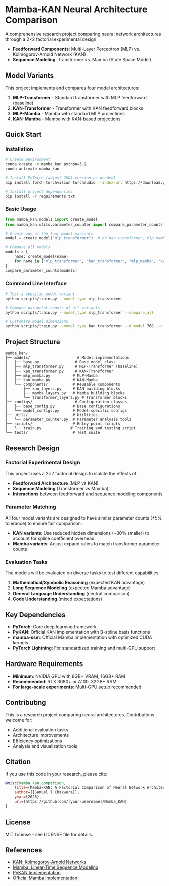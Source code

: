 # Mamba-KAN Neural Architecture Comparison

A comprehensive research project comparing neural network architectures through a 2×2 factorial experimental design:

- **Feedforward Components**: Multi-Layer Perceptron (MLP) vs. Kolmogorov-Arnold Network (KAN)  
- **Sequence Modeling**: Transformer vs. Mamba (State Space Model)

## Model Variants

This project implements and compares four model architectures:

1. **MLP-Transformer** - Standard transformer with MLP feedforward (baseline)
2. **KAN-Transformer** - Transformer with KAN feedforward blocks
3. **MLP-Mamba** - Mamba with standard MLP projections
4. **KAN-Mamba** - Mamba with KAN-based projections

## Quick Start

### Installation

```bash
# Create environment
conda create -n mamba_kan python=3.9
conda activate mamba_kan

# Install PyTorch (adjust CUDA version as needed)
pip install torch torchvision torchaudio --index-url https://download.pytorch.org/whl/cu118

# Install project dependencies
pip install -r requirements.txt
```

### Basic Usage

```python
from mamba_kan.models import create_model
from mamba_kan.utils.parameter_counter import compare_parameter_counts

# Create any of the four model variants
model = create_model("mlp_transformer")  # or kan_transformer, mlp_mamba, kan_mamba

# Compare all models
models = {
    name: create_model(name) 
    for name in ["mlp_transformer", "kan_transformer", "mlp_mamba", "kan_mamba"]
}
compare_parameter_counts(models)
```

### Command Line Interface

```bash
# Test a specific model variant
python scripts/train.py --model_type mlp_transformer

# Compare parameter counts of all variants
python scripts/train.py --model_type mlp_transformer --compare_all

# Customize model dimensions
python scripts/train.py --model_type kan_transformer --d_model 768 --n_layers 12
```

## Project Structure

```
mamba_kan/
├── models/                     # Model implementations
│   ├── base.py                # Base model class
│   ├── mlp_transformer.py     # MLP-Transformer (baseline)
│   ├── kan_transformer.py     # KAN-Transformer
│   ├── mlp_mamba.py          # MLP-Mamba
│   ├── kan_mamba.py          # KAN-Mamba
│   └── components/           # Reusable components
│       ├── kan_layers.py     # KAN building blocks
│       ├── mamba_layers.py   # Mamba building blocks
│       └── transformer_layers.py # Transformer blocks
├── configs/                   # Configuration classes
│   ├── base_config.py        # Base configurations
│   └── model_configs.py      # Model-specific configs
├── utils/                    # Utilities
│   └── parameter_counter.py  # Parameter analysis tools
├── scripts/                  # Entry point scripts
│   └── train.py             # Training and testing script
└── tests/                    # Test suite
```

## Research Design

### Factorial Experimental Design

This project uses a 2×2 factorial design to isolate the effects of:

- **Feedforward Architecture** (MLP vs KAN)
- **Sequence Modeling** (Transformer vs Mamba)  
- **Interactions** between feedforward and sequence modeling components

### Parameter Matching

All four model variants are designed to have similar parameter counts (±5% tolerance) to ensure fair comparison:

- **KAN variants**: Use reduced hidden dimensions (~30% smaller) to account for spline coefficient overhead
- **Mamba variants**: Adjust expand ratios to match transformer parameter counts

### Evaluation Tasks

The models will be evaluated on diverse tasks to test different capabilities:

1. **Mathematical/Symbolic Reasoning** (expected KAN advantage)
2. **Long Sequence Modeling** (expected Mamba advantage)
3. **General Language Understanding** (neutral comparison)
4. **Code Understanding** (mixed expectations)

## Key Dependencies

- **PyTorch**: Core deep learning framework
- **PyKAN**: Official KAN implementation with B-spline basis functions
- **mamba-ssm**: Official Mamba implementation with optimized CUDA kernels
- **PyTorch Lightning**: For standardized training and multi-GPU support

## Hardware Requirements

- **Minimum**: NVIDIA GPU with 8GB+ VRAM, 16GB+ RAM
- **Recommended**: RTX 3080+ or A100, 32GB+ RAM
- **For large-scale experiments**: Multi-GPU setup recommended

## Contributing

This is a research project comparing neural architectures. Contributions welcome for:

- Additional evaluation tasks
- Architecture improvements
- Efficiency optimizations
- Analysis and visualization tools

## Citation

If you use this code in your research, please cite:

```bibtex
@misc{mamba_kan_comparison,
    title={Mamba-KAN: A Factorial Comparison of Neural Network Architectures},
    author={[Samuel T Chakwera]},
    year={2025},
    url={https://github.com/[your-username]/Mamba_KAN}
}
```

## License

MIT License - see LICENSE file for details.

## References

- [KAN: Kolmogorov-Arnold Networks](https://arxiv.org/abs/2404.19756)
- [Mamba: Linear-Time Sequence Modeling](https://arxiv.org/abs/2312.00752)
- [PyKAN Implementation](https://github.com/KindXiaoming/pykan)
- [Official Mamba Implementation](https://github.com/state-spaces/mamba)
